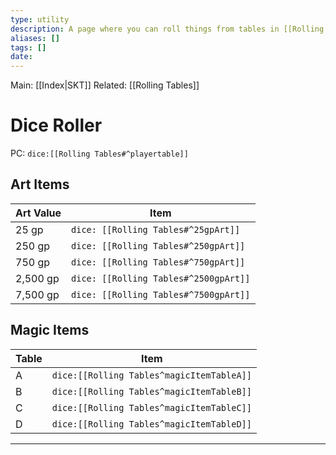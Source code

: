 ```yaml
---
type: utility
description: A page where you can roll things from tables in [[Rolling Tables]].
aliases: []
tags: []
date: 
---
```

Main: [[Index|SKT]]
Related: [[Rolling Tables]]
# Dice Roller
PC: `dice:[[Rolling Tables#^playertable]]`


## Art Items
| Art Value | Item                                  |
| --------- | ------------------------------------- |
| 25 gp     | `dice: [[Rolling Tables#^25gpArt]]`   |
| 250 gp    | `dice: [[Rolling Tables#^250gpArt]]`  |
| 750 gp    | `dice: [[Rolling Tables#^750gpArt]]`  |
| 2,500 gp  | `dice: [[Rolling Tables#^2500gpArt]]` |
| 7,500 gp  | `dice: [[Rolling Tables#^7500gpArt]]` | 

## Magic Items

| Table | Item                                      |
| ----- | ----------------------------------------- |
| A     | `dice:[[Rolling Tables^magicItemTableA]]` |
| B     | `dice:[[Rolling Tables^magicItemTableB]]` |
| C     | `dice:[[Rolling Tables^magicItemTableC]]` |
| D     | `dice:[[Rolling Tables^magicItemTableD]]` | 


---
